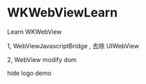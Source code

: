 # WKWebViewLearn
Learn WKWebView






1, WebViewJavascriptBridge , 去除 UIWebView




2,  WebView modify dom


hide logo demo